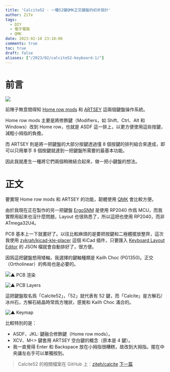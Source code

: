 ```yaml
---
title: 'Calcite52 - 一種52鍵QMK正交鍵盤的初步設計'
author: ZiTe
tags:
  - DIY
  - 電子電路
  - QMK
date: 2023-02-10 23:10:00
comments: true
toc: true
draft: false
aliases: ["/2023/02/calcite52-keyboard-1/"]
---
```


# 前言

![](https://blogger.googleusercontent.com/img/a/AVvXsEiDjgnopDdC_Tneeb-yHz95lpySZi5OC5dVayCmAD7d_-lyDiigpjfZfSSV_76folSZweujFPW_Ztq6I6dEe1BKyDylzPKqbLpAKbdLXvzKhxGvcaooOmnpEGWu9ipsWpGljXghNlBDZGQUXNaSGLQpYyLbE5w1C3y3NGJPXjThavvuCR-_BiEwp2u9=s16000)

前陣子無意間得知 [Home row mods](https://precondition.github.io/home-row-mods) 和 [ARTSEY](https://artsey.io/) 這兩個鍵盤操作系統。

Home row mods 主要是將修飾鍵（Modifiers，如 Shift、Ctrl、Alt 和 Windows）改到 Home row，也就是 ASDF 這一排上，以更方便使用這些按鍵，減輕小拇指的負擔。

而 ARTSEY 則是將一把鍵盤的大部分按鍵透過僅 8 個按鍵的排列組合來達成，即可以只用單手 8 個按鍵就達到一把鍵盤所需要的最基本功能。

因此我就產生一種將它們兩個稍微結合起來，做一把小鍵盤的想法。

<!--more-->

# 正文

要實現 Home row mods 和 ARTSEY 的功能，韌體使用 [QMK](https://qmk.fm/) 會比較方便。

由於我現在正在製作的另一把鍵盤 [ErgoSNM](https://github.com/ziteh/ergo-snm-keyboard) 是使用 RP2040 作爲 MCU，而我實際用起來也沒什麼問題，Layout 也很熟悉了，所以這把也使用 RP2040，而非 ATmega32U4。

PCB 基本上一下就畫好了。以往比較麻煩的是要把按鍵和二極體擺放整齊，這次我使用 [zykrah/kicad-kle-placer](https://github.com/zykrah/kicad-kle-placer) 這個 KiCad 插件，只要匯入 [Keyboard Layout Editor](http://www.keyboard-layout-editor.com/) 的 JSON 檔就會自動排好了，很方便。

因爲這把鍵盤想用矮軸，我選擇的鍵軸種類是 Kailh Choc (PG1350)。正交（Ortholinear）的佈局也是必要的。

![▲ PCB 渲染](https://blogger.googleusercontent.com/img/b/R29vZ2xl/AVvXsEikdfMDvGMBbeyubopnGmEdvAsqMoRYKlinSg_swXpWuJnRyoEnrmzMNCaSNbEvTSrd7WkL1ke-EWzbn0UwgHoozA_IJ8-FUWAy8iQWEjWVPnunQrR_PBqa2hrjXjXm071fCRLIj2KBIMmTYL7BaI0F_wQpsOsjSVgg4FkJ2F1yyMECzoBTCS4WUEUb/s16000/l.jpg)

![▲ PCB Layers](https://blogger.googleusercontent.com/img/b/R29vZ2xl/AVvXsEg5NtBILxDnwc-sdAUgrVPwGR2ptUVPelBlQUiXgUv8YFAPWsgcTpTTmsP0wScYJUtgNfXFJk3oja7-thCMCc2xvJDjqmZVWybHj67emk0u7EhaZlj00qYwYvwXqO-n6nWBgn7SnF04i_RGzAoGHUapJsPmdPLXGhbCAssf_VNdoxaTp8mnKABXP7N8/s16000/b.jpg)

這把鍵盤取名爲「Calcite52」，「52」就代表有 52 鍵，而「Calcite」是方解石/冰州石，方解石結晶時常爲方塊狀，感覺和 Kailh Choc 滿合的。

![▲ Keymap](https://blogger.googleusercontent.com/img/a/AVvXsEiDjgnopDdC_Tneeb-yHz95lpySZi5OC5dVayCmAD7d_-lyDiigpjfZfSSV_76folSZweujFPW_Ztq6I6dEe1BKyDylzPKqbLpAKbdLXvzKhxGvcaooOmnpEGWu9ipsWpGljXghNlBDZGQUXNaSGLQpYyLbE5w1C3y3NGJPXjThavvuCR-_BiEwp2u9=s16000)

比較特別的是：
- ASDF、JKL: 鍵融合修飾鍵（Home row mods）。
- XCV、M<> 鍵套用 ARTSEY 空白鍵的概念（原本是 4 鍵）。
- 我一直覺得 Enter 和 Backspace 放在小拇指很糟糕，故改到大拇指。擺在中央讓左右手可以單獨按到。

> Calcite52 的相關檔案在 GitHub 上：[ziteh/calcite](https://github.com/ziteh/calcite)
> [下一篇](/posts/calcite52-keyboard-2/)
